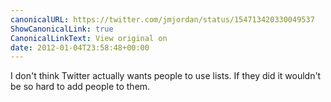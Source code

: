 ```yaml
---
canonicalURL: https://twitter.com/jmjordan/status/154713420330049537
ShowCanonicalLink: true
CanonicalLinkText: View original on
date: 2012-01-04T23:58:48+00:00
---
```

I don't think Twitter actually wants people to use lists. If they did it wouldn't be so hard to add people to them.